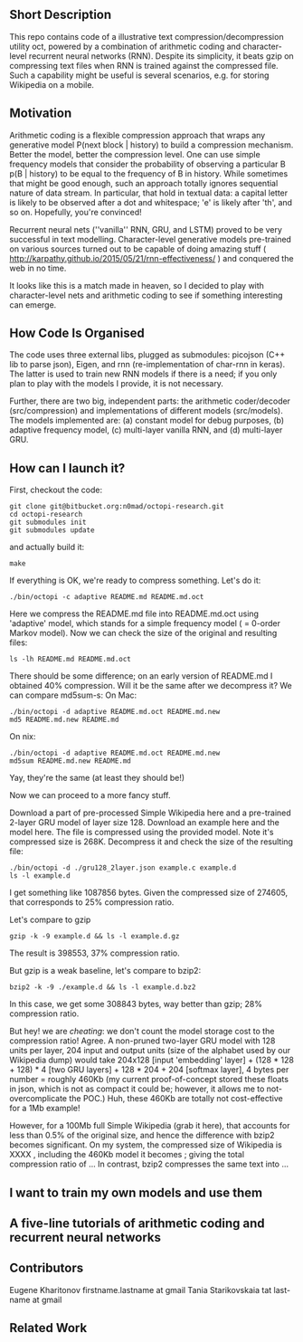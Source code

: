 ## Short Description

This repo contains code of a illustrative text compression/decompression utility oct, powered by a combination of arithmetic coding and character-level recurrent neural networks (RNN). Despite its simplicity, it beats gzip on compressing text files when RNN is trained against the compressed file. Such a capability might be useful is several scenarios, e.g. for storing Wikipedia on a mobile.

## Motivation

Arithmetic coding is a flexible compression approach that wraps any generative model P(next block | history) to build a compression mechanism. Better the model, better the compression level. One can use simple frequency models that consider the probability of observing a particular B p(B | history) to be equal to the frequency of B in history. While sometimes that might be good enough,  such an approach totally ignores sequential nature of data stream. In particular, that hold in textual data: a capital letter is likely to be observed after a dot and whitespace; 'e' is likely after 'th', and so on. Hopefully, you're convinced!

Recurrent neural nets (''vanilla'' RNN, GRU, and LSTM) proved to be very successful in text modelling. Character-level generative models pre-trained on various sources turned out to be capable of doing amazing stuff ( http://karpathy.github.io/2015/05/21/rnn-effectiveness/ ) and conquered the web in no time.

It looks like this is a match made in heaven, so I decided to play with character-level nets and arithmetic coding to see if something interesting can emerge.


## How Code Is Organised

The code uses three external libs, plugged as submodules: picojson (C++ lib to parse json), Eigen, and rnn (re-implementation of char-rnn in keras). The latter is used to train new RNN models if there is a need; if you only plan to play with the models I provide, it is not necessary.

Further, there are two big, independent parts: the arithmetic coder/decoder (src/compression) and implementations of different models (src/models). The models implemented are: (a) constant model for debug purposes, (b) adaptive frequency model, (c) multi-layer vanilla RNN, and (d) multi-layer GRU.

## How can I launch it?
First, checkout the code:

```
git clone git@bitbucket.org:n0mad/octopi-research.git
cd octopi-research
git submodules init
git submodules update
```
and actually build it:
```
make
```

If everything is OK, we're ready to compress something. Let's do it:
```
./bin/octopi -c adaptive README.md README.md.oct
```
Here we compress the README.md file into README.md.oct using 'adaptive' model, which stands for a simple frequency model ( = 0-order Markov model). Now we can check the size of the original and resulting files:
```
ls -lh README.md README.md.oct
```
There should be some difference; on an early version of README.md I obtained 40% compression. Will it be the same after we decompress it? We can compare md5sum-s:
On Mac:
```
./bin/octopi -d adaptive README.md.oct README.md.new
md5 README.md.new README.md
```
On nix:
```
./bin/octopi -d adaptive README.md.oct README.md.new
md5sum README.md.new README.md
```
Yay, they're the same (at least they should be!)

Now we can proceed to a more fancy stuff. 

Download a part of pre-processed Simple Wikipedia here and a pre-trained 2-layer GRU model of layer size 128. Download an example here and the model here.
The file is compressed using the provided model. Note it's compressed size is 268K. Decompress it and check the size of the resulting file:
```
./bin/octopi -d ./gru128_2layer.json example.c example.d
ls -l example.d

```
I get something like 1087856 bytes. Given the compressed size of 274605, that corresponds to 25% compression ratio.

Let's compare to gzip
```
gzip -k -9 example.d && ls -l example.d.gz
```
The result is 398553, 37% compression ratio.

But gzip is a weak baseline, let's compare to bzip2:
```
bzip2 -k -9 ./example.d && ls -l example.d.bz2
```
In this case, we get some 308843 bytes, way better than gzip; 28% compression ratio.


But hey! we are *cheating*: we don't count the model storage cost to the compression ratio! Agree. A non-pruned two-layer GRU model with 128 units per layer, 204 input and output units (size of the alphabet used by our Wikipedia dump) would take 204x128 [input 'embedding' layer] + (128 * 128 + 128) * 4 [two GRU layers] + 128 * 204 + 204 [softmax layer], 4 bytes per number = roughly 460Kb (my current proof-of-concept stored these floats in json, which is not as compact it could be; however, it allows me to not-overcomplicate the POC.)
Huh, these 460Kb are totally not cost-effective for a 1Mb example! 

However, for a 100Mb full Simple Wikipedia (grab it here), that accounts for less than 0.5% of the original size, and hence the difference with bzip2 becomes significant.  On my system, the compressed size of Wikipedia is XXXX , including the 460Kb model it becomes ; giving the total compression ratio of ... In contrast, bzip2 compresses the same text into ...

## I want to train my own models and use them

## A five-line tutorials of arithmetic coding and recurrent neural networks

## Contributors
Eugene Kharitonov
firstname.lastname at gmail
Tania Starikovskaia
tat last-name at gmail


## Related Work
